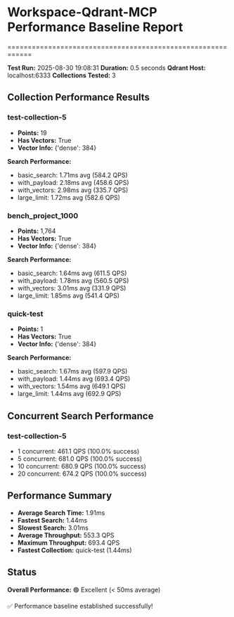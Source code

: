 # Workspace-Qdrant-MCP Performance Baseline Report
============================================================

**Test Run:** 2025-08-30 19:08:31
**Duration:** 0.5 seconds
**Qdrant Host:** localhost:6333
**Collections Tested:** 3

## Collection Performance Results

### test-collection-5
- **Points:** 19
- **Has Vectors:** True
- **Vector Info:** {'dense': 384}

**Search Performance:**
- basic_search: 1.71ms avg (584.2 QPS)
- with_payload: 2.18ms avg (458.6 QPS)
- with_vectors: 2.98ms avg (335.7 QPS)
- large_limit: 1.72ms avg (582.6 QPS)

### bench_project_1000
- **Points:** 1,764
- **Has Vectors:** True
- **Vector Info:** {'dense': 384}

**Search Performance:**
- basic_search: 1.64ms avg (611.5 QPS)
- with_payload: 1.78ms avg (560.5 QPS)
- with_vectors: 3.01ms avg (331.9 QPS)
- large_limit: 1.85ms avg (541.4 QPS)

### quick-test
- **Points:** 1
- **Has Vectors:** True
- **Vector Info:** {'dense': 384}

**Search Performance:**
- basic_search: 1.67ms avg (597.9 QPS)
- with_payload: 1.44ms avg (693.4 QPS)
- with_vectors: 1.54ms avg (649.1 QPS)
- large_limit: 1.44ms avg (692.9 QPS)

## Concurrent Search Performance

### test-collection-5
- 1 concurrent: 461.1 QPS (100.0% success)
- 5 concurrent: 681.0 QPS (100.0% success)
- 10 concurrent: 680.9 QPS (100.0% success)
- 20 concurrent: 674.2 QPS (100.0% success)

## Performance Summary

- **Average Search Time:** 1.91ms
- **Fastest Search:** 1.44ms
- **Slowest Search:** 3.01ms
- **Average Throughput:** 553.3 QPS
- **Maximum Throughput:** 693.4 QPS
- **Fastest Collection:** quick-test (1.44ms)

## Status

**Overall Performance:** 🟢 Excellent (< 50ms average)

✅ Performance baseline established successfully!
